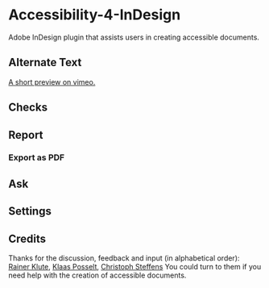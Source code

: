 # Accessibility-4-InDesign
Adobe InDesign plugin that assists users in creating accessible documents.

## Alternate Text

[A short preview on vimeo.](https://vimeo.com/1026952093)

## Checks

## Report

### Export as PDF

## Ask

## Settings

## Credits

Thanks for the discussion, feedback and input (in alphabetical order): [Rainer Klute](https://klute.io/), [Klaas Posselt](https://einmanncombo.de/), [Christoph Steffens](https://www.satzkiste.de/) You could turn to them if you need help with the creation of accessible documents.
